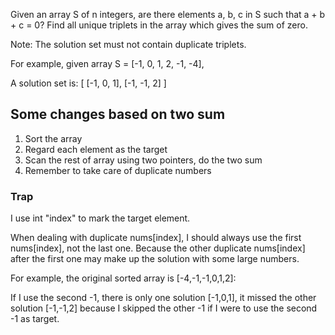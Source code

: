 Given an array S of n integers, are there elements a, b, c in S such that a + b + c = 0? Find all unique triplets in the array which gives the sum of zero.

Note: The solution set must not contain duplicate triplets.

For example, given array S = [-1, 0, 1, 2, -1, -4],

A solution set is:
	[
	  [-1, 0, 1],
	  [-1, -1, 2]
	]

## Some changes based on two sum

1. Sort the array
2. Regard each element as the target
3. Scan the rest of array using two pointers, do the two sum
4. Remember to take care of duplicate numbers

### Trap

I use int "index" to mark the target element.

When dealing with duplicate nums[index], I should always use the first nums[index], not the last one. Because the other duplicate nums[index] after the first one may make up the solution with some large numbers.

For example, the original sorted array is [-4,-1,-1,0,1,2]:

If I use the second -1, there is only one solution [-1,0,1], it missed the other solution [-1,-1,2] because I skipped the other -1 if I were to use the second -1 as target.